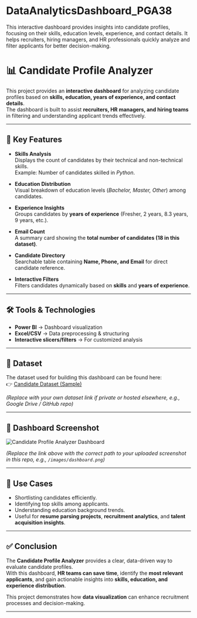 # DataAnalyticsDashboard_PGA38
This interactive dashboard provides insights into candidate profiles, focusing on their skills, education levels, experience, and contact details. It helps recruiters, hiring managers, and HR professionals quickly analyze and filter applicants for better decision-making.
# 📊 Candidate Profile Analyzer

This project provides an **interactive dashboard** for analyzing candidate profiles based on **skills, education, years of experience, and contact details**.  
The dashboard is built to assist **recruiters, HR managers, and hiring teams** in filtering and understanding applicant trends effectively.

---

## 🔎 Key Features

- **Skills Analysis**  
  Displays the count of candidates by their technical and non-technical skills.  
  Example: Number of candidates skilled in *Python*.

- **Education Distribution**  
  Visual breakdown of education levels (*Bachelor, Master, Other*) among candidates.

- **Experience Insights**  
  Groups candidates by **years of experience** (Fresher, 2 years, 8.3 years, 9 years, etc.).

- **Email Count**  
  A summary card showing the **total number of candidates (18 in this dataset)**.

- **Candidate Directory**  
  Searchable table containing **Name, Phone, and Email** for direct candidate reference.

- **Interactive Filters**  
  Filters candidates dynamically based on **skills** and **years of experience**.

---

## 🛠️ Tools & Technologies

- **Power BI** → Dashboard visualization  
- **Excel/CSV** → Data preprocessing & structuring  
- **Interactive slicers/filters** → For customized analysis  

---

## 📂 Dataset

The dataset used for building this dashboard can be found here:  
👉 [Candidate Dataset (Sample)](https://www.kaggle.com/)  

*(Replace with your own dataset link if private or hosted elsewhere, e.g., Google Drive / GitHub repo)*  

---

## 📸 Dashboard Screenshot

![Candidate Profile Analyzer Dashboard](https://raw.githubusercontent.com/your-username/your-repo/main/dashboard.png)  

*(Replace the link above with the correct path to your uploaded screenshot in this repo, e.g., `/images/dashboard.png`)*  

---

## 🎯 Use Cases

- Shortlisting candidates efficiently.  
- Identifying top skills among applicants.  
- Understanding education background trends.  
- Useful for **resume parsing projects**, **recruitment analytics**, and **talent acquisition insights**.  

---

## ✅ Conclusion

The **Candidate Profile Analyzer** provides a clear, data-driven way to evaluate candidate profiles.  
With this dashboard, **HR teams can save time**, identify the **most relevant applicants**, and gain actionable insights into **skills, education, and experience distribution**.  

This project demonstrates how **data visualization** can enhance recruitment processes and decision-making.  

---
